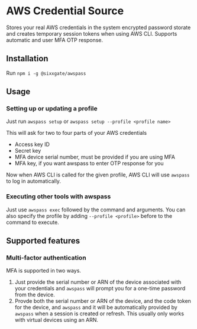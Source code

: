 # AWS Credential Source

Stores your real AWS credentials in the system encrypted password storate and creates temporary session tokens when using AWS CLI. Supports automatic and user MFA OTP response.

## Installation

Run `npm i -g @sixxgate/awspass`

## Usage

### Setting up or updating a profile

Just run `awspass setup` or `awspass setup --profile <profile name>`

This will ask for two to four parts of your AWS credentials
- Access key ID
- Secret key
- MFA device serial number, must be provided if you are using MFA
- MFA key, if you want awspass to enter OTP response for you

Now when AWS CLI is called for the given profile, AWS CLI will use `awspass` to log in automatically.

### Executing other tools with awspass

Just use `awspass exec` followed by the command and arguments. You can also specify the profile by adding `--profile <profile>` before to the command to execute.

## Supported features

### Multi-factor authentication

MFA is supported in two ways.
1. Just provide the serial number or ARN of the device associated with your credentials and `awspass` will prompt you for a one-time password from the device.
2. Provde both the serial number or ARN of the device, and the code token for the device, and `awspass` and it will be automatically provided by `awspass` when a session is created or refresh. This usually only works with virtual devices using an ARN.
